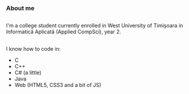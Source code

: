 ### About me
##
I'm a college student currently enrolled in West University of Timișoara in Informatică Aplicată (Applied CompSci), year 2.
##
I know how to code in:
- C
- C++
- C# (a little)
- Java
- Web (HTML5, CSS3 and a bit of JS)
